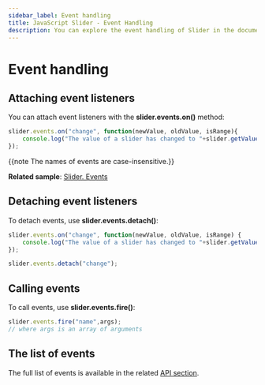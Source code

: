 ```yaml
---
sidebar_label: Event handling 
title: JavaScript Slider - Event Handling 
description: You can explore the event handling of Slider in the documentation of the DHTMLX JavaScript UI library. Browse developer guides and API reference, try out code examples and live demos, and download a free 30-day evaluation version of DHTMLX Suite.
---
```


# Event handling

## Attaching event listeners

You can attach event listeners with the **slider.events.on()** method:

~~~js
slider.events.on("change", function(newValue, oldValue, isRange){
    console.log("The value of a slider has changed to "+slider.getValue());
});
~~~

{{note The names of events are case-insensitive.}}

**Related sample**: [Slider. Events](https://snippet.dhtmlx.com/sc7ov54z)

## Detaching event listeners

To detach events, use **slider.events.detach()**:

~~~js
slider.events.on("change", function(newValue, oldValue, isRange) {
    console.log("The value of a slider has changed to "+slider.getValue());
});

slider.events.detach("change");
~~~

## Calling events

To call events, use **slider.events.fire()**:

~~~js
slider.events.fire("name",args);
// where args is an array of arguments
~~~

## The list of events

The full list of events is available in the related [API section](slider/api/api_overview.md#events).
